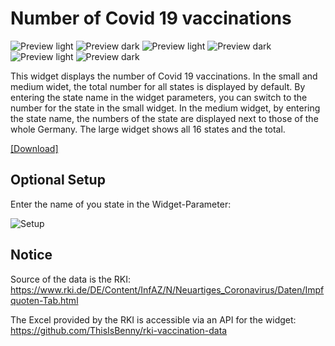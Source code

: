 # Number of Covid 19 vaccinations
![Preview light](https://raw.githubusercontent.com/ThisIsBenny/iOS-Widgets/main/number-of-covild-19-vaccinations/previewLight.jpeg)
![Preview dark](https://raw.githubusercontent.com/ThisIsBenny/iOS-Widgets/main/number-of-covild-19-vaccinations/previewDark.jpeg)
![Preview light](https://raw.githubusercontent.com/ThisIsBenny/iOS-Widgets/main/number-of-covild-19-vaccinations/previewLight2.jpeg)
![Preview dark](https://raw.githubusercontent.com/ThisIsBenny/iOS-Widgets/main/number-of-covild-19-vaccinations/previewDark2.jpeg)
![Preview light](https://raw.githubusercontent.com/ThisIsBenny/iOS-Widgets/main/number-of-covild-19-vaccinations/previewLight3.jpeg)
![Preview dark](https://raw.githubusercontent.com/ThisIsBenny/iOS-Widgets/main/number-of-covild-19-vaccinations/previewDark3.jpeg)

This widget displays the number of Covid 19 vaccinations. In the small and medium widet, the total number for all states is displayed by default. By entering the state name in the widget parameters, you can switch to the number for the state in the small widget. In the medium widget, by entering the state name, the numbers of the state are displayed next to those of the whole Germany.
The large widget shows all 16 states and the total.

[[Download]](https://raw.githubusercontent.com/ThisIsBenny/iOS-Widgets/main/number-of-covild-19-vaccinations/number-of-covild-19-vaccinations.js)

## Optional Setup
Enter the name of you state in the Widget-Parameter:

![Setup](https://raw.githubusercontent.com/ThisIsBenny/iOS-Widgets/main/number-of-covild-19-vaccinations/setup.jpeg)

## Notice
Source of the data is the RKI: https://www.rki.de/DE/Content/InfAZ/N/Neuartiges_Coronavirus/Daten/Impfquoten-Tab.html

The Excel provided by the RKI is accessible via an API for the widget: https://github.com/ThisIsBenny/rki-vaccination-data
